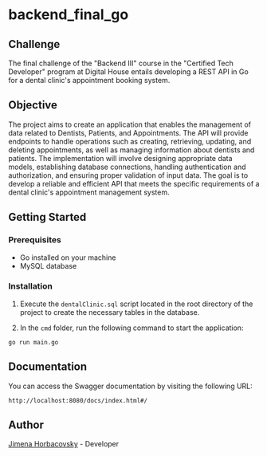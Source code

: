 # backend_final_go

## Challenge
The final challenge of the "Backend III" course in the "Certified Tech Developer" program at Digital House entails developing a REST API in Go for a dental clinic's appointment booking system.

## Objective
The project aims to create an application that enables the management of data related to Dentists, Patients, and Appointments. The API will provide endpoints to handle operations such as creating, retrieving, updating, and deleting appointments, as well as managing information about dentists and patients. The implementation will involve designing appropriate data models, establishing database connections, handling authentication and authorization, and ensuring proper validation of input data. The goal is to develop a reliable and efficient API that meets the specific requirements of a dental clinic's appointment management system.

## Getting Started

### Prerequisites
- Go installed on your machine
- MySQL database

### Installation

1. Execute the `dentalClinic.sql` script located in the root directory of the project to create the necessary tables in the database.

2. In the `cmd` folder, run the following command to start the application:
```
go run main.go
```

## Documentation

You can access the Swagger documentation by visiting the following URL:
```
http://localhost:8080/docs/index.html#/
```

## Author
[Jimena Horbacovsky](https://www.linkedin.com/in/jimenashk) - Developer   
